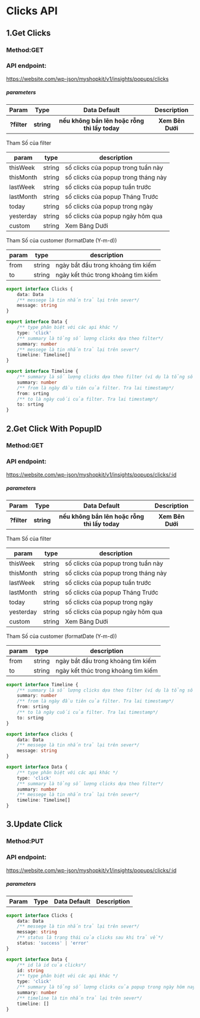 # Clicks API

## 1.Get Clicks

### Method:GET

### API endpoint:

https://website.com/wp-json/myshopkit/v1/insights/popups/clicks

##### parameters

<table>
<tr>
<th>Param</th>
<th>Type</th>
<th>Data Default</th>
<th>Description</th>
</tr>
<tr>
<th>?filter</th>
<th>string</th>
<th>nếu không bắn lên hoặc rỗng thì lấy today</th>
<th>Xem Bên Dưới</th>
</tr>
</table>
Tham Số của filter

param | type | description
--- | --- | ---
thisWeek | string | số clicks của popup trong tuần này
thisMonth | string | số clicks của popup trong tháng này
lastWeek | string | số clicks của popup tuần trước
lastMonth | string | số clicks của popup Tháng Trước
today | string | số clicks của popup trong ngày
yesterday | string | số clicks của popup ngày hôm qua
custom | string | Xem Bảng Dưới

Tham Số của customer (formatDate (Y-m-d))

param | type | description
--- | --- | ---
from | string |ngày bắt đầu trong khoảng tìm kiếm
to | string |ngày kết thúc trong khoảng tìm kiếm

````ts
export interface Clicks {
    data: Data
    /** messege là tin nhắn trả lại trên sever*/
    message: string
}

export interface Data {
    /** type phân biệt với các api khác */
    type: 'click'
    /** summary là tổng số lượng clicks dựa theo filter*/
    summary: number
    /** messege là tin nhắn trả lại trên sever*/
    timeline: Timeline[]
}

export interface Timeline {
    /** summary là số lượng clicks dựa theo filter (ví dụ là tổng số clicks cuả 1 tháng trong filter 4 tháng trước)*/
    summary: number
    /** from là ngày đầu tiên của filter. Tra lai timestamp*/
    from: srting
    /** to là ngày cuối của filter. Tra lai timestamp*/
    to: srting
}
````

## 2.Get Click With PopupID

### Method:GET

### API endpoint:

https://website.com/wp-json/myshopkit/v1/insights/popups/clicks/:id

##### parameters

<table>
<tr>
<th>Param</th>
<th>Type</th>
<th>Data Default</th>
<th>Description</th>
</tr>
<tr>
<th>?filter</th>
<th>string</th>
<th>nếu không bắn lên hoặc rỗng thì lấy today</th>
<th>Xem Bên Dưới</th>
</tr>
</table>
Tham Số của filter

param | type | description
--- | --- | ---
thisWeek | string | số clicks của popup trong tuần này
thisMonth | string | số clicks của popup trong tháng này
lastWeek | string | số clicks của popup tuần trước
lastMonth | string | số clicks của popup Tháng Trước
today | string | số clicks của popup trong ngày
yesterday | string | số clicks của popup ngày hôm qua
custom | string | Xem Bảng Dưới

Tham Số của customer (formatDate (Y-m-d))

param | type | description
--- | --- | ---
from | string |ngày bắt đầu trong khoảng tìm kiếm
to | string |ngày kết thúc trong khoảng tìm kiếm

````ts
export interface Timeline {
    /** summary là số lượng clicks dựa theo filter (ví dụ là tổng số clicks cuả 1 tháng trong filter 4 tháng trước)*/
    summary: number
    /** from là ngày đầu tiên của filter. Tra lai timestamp*/
    from: srting
    /** to là ngày cuối của filter. Tra lai timestamp*/
    to: srting
}

export interface clicks {
    data: Data
    /** messege là tin nhắn trả lại trên sever*/
    message: string
}

export interface Data {
    /** type phân biệt với các api khác */
    type: 'click'
    /** summary là tổng số lượng clicks dựa theo filter*/
    summary: number
    /** messege là tin nhắn trả lại trên sever*/
    timeline: Timeline[]
}
````

## 3.Update Click

### Method:PUT

### API endpoint:

https://website.com/wp-json/myshopkit/v1/insights/popups/clicks/:id

##### parameters

<table>
<tr>
<th>Param</th>
<th>Type</th>
<th>Data Default</th>
<th>Description</th>
</tr>
</table>

````ts
export interface Clicks {
    data: Data
    /** messege là tin nhắn trả lại trên sever*/
    message: string
    /** status là trạng thái của clicks sau khi trả về*/
    status: 'success' | 'error'
}

export interface Data {
    /** id là id của clicks*/
    id: string
    /** type phân biệt với các api khác */
    type: 'click'
    /** summary là tổng số lượng clicks của popup trong ngày hôm nay*/
    summary: number
    /** timeline là tin nhắn trả lại trên sever*/
    timeline: []
}
````
